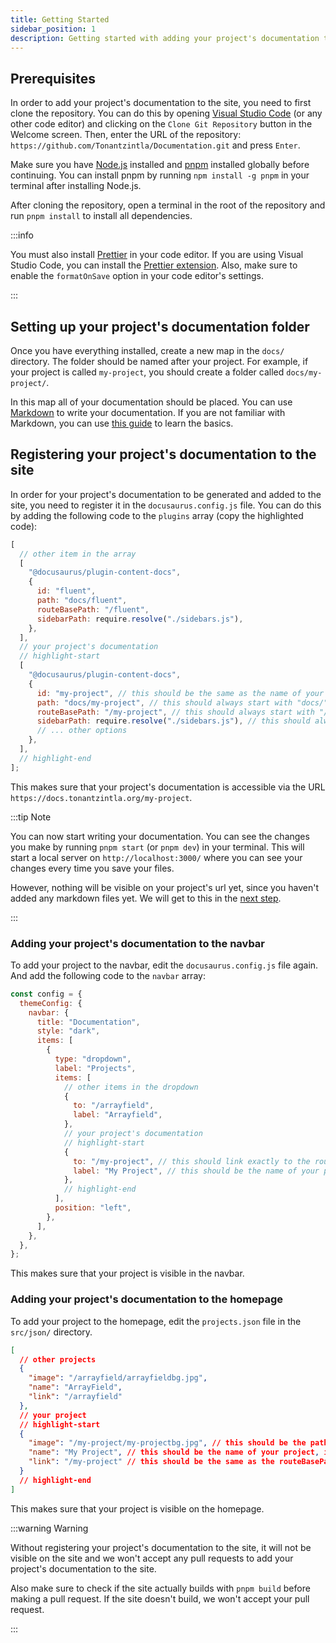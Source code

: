 ```yaml
---
title: Getting Started
sidebar_position: 1
description: Getting started with adding your project's documentation to the site.
---
```


## Prerequisites

In order to add your project's documentation to the site, you need to first clone the repository. You can do this by opening [Visual Studio Code](https://code.visualstudio.com/) (or any other code editor) and clicking on the `Clone Git Repository` button in the Welcome screen. Then, enter the URL of the repository: `https://github.com/Tonantzintla/Documentation.git` and press `Enter`.

Make sure you have [Node.js](https://nodejs.org/en/) installed and [pnpm](https://pnpm.io/) installed globally before continuing. You can install pnpm by running `npm install -g pnpm` in your terminal after installing Node.js.

After cloning the repository, open a terminal in the root of the repository and run `pnpm install` to install all dependencies.

:::info

You must also install [Prettier](https://prettier.io/) in your code editor. If you are using Visual Studio Code, you can install the [Prettier extension](https://marketplace.visualstudio.com/items?itemName=esbenp.prettier-vscode). Also, make sure to enable the `formatOnSave` option in your code editor's settings.

:::

## Setting up your project's documentation folder

Once you have everything installed, create a new map in the `docs/` directory. The folder should be named after your project. For example, if your project is called `my-project`, you should create a folder called `docs/my-project/`.

In this map all of your documentation should be placed. You can use [Markdown](https://www.markdownguide.org/) to write your documentation. If you are not familiar with Markdown, you can use [this guide](https://www.markdownguide.org/basic-syntax/) to learn the basics.

## Registering your project's documentation to the site

In order for your project's documentation to be generated and added to the site, you need to register it in the `docusaurus.config.js` file. You can do this by adding the following code to the `plugins` array (copy the highlighted code):

```js
[
  // other item in the array
  [
    "@docusaurus/plugin-content-docs",
    {
      id: "fluent",
      path: "docs/fluent",
      routeBasePath: "/fluent",
      sidebarPath: require.resolve("./sidebars.js"),
    },
  ],
  // your project's documentation
  // highlight-start
  [
    "@docusaurus/plugin-content-docs",
    {
      id: "my-project", // this should be the same as the name of your project's documentation folder
      path: "docs/my-project", // this should always start with "docs/" and then the name of your project's documentation folder
      routeBasePath: "/my-project", // this should always start with "/" and then the name of your project's documentation folder, you may customize after that
      sidebarPath: require.resolve("./sidebars.js"), // this should always be the same
      // ... other options
    },
  ],
  // highlight-end
];
```

This makes sure that your project's documentation is accessible via the URL `https://docs.tonantzintla.org/my-project`.

:::tip Note

You can now start writing your documentation. You can see the changes you make by running `pnpm start` (or `pnpm dev`) in your terminal. This will start a local server on `http://localhost:3000/` where you can see your changes every time you save your files.

However, nothing will be visible on your project's url yet, since you haven't added any markdown files yet. We will get to this in the [next step](/guide/add).

:::

### Adding your project's documentation to the navbar

To add your project to the navbar, edit the `docusaurus.config.js` file again. And add the following code to the `navbar` array:

```js
const config = {
  themeConfig: {
    navbar: {
      title: "Documentation",
      style: "dark",
      items: [
        {
          type: "dropdown",
          label: "Projects",
          items: [
            // other items in the dropdown
            {
              to: "/arrayfield",
              label: "Arrayfield",
            },
            // your project's documentation
            // highlight-start
            {
              to: "/my-project", // this should link exactly to the routeBasePath you specified in the previous step
              label: "My Project", // this should be the name of your project
            },
            // highlight-end
          ],
          position: "left",
        },
      ],
    },
  },
};
```

This makes sure that your project is visible in the navbar.

### Adding your project's documentation to the homepage

To add your project to the homepage, edit the `projects.json` file in the `src/json/` directory.

```json
[
  // other projects
  {
    "image": "/arrayfield/arrayfieldbg.jpg",
    "name": "ArrayField",
    "link": "/arrayfield"
  },
  // your project
  // highlight-start
  {
    "image": "/my-project/my-projectbg.jpg", // this should be the path to the background image of your project's documentation and must be located in static/img directory, do not include the /img/ part.
    "name": "My Project", // this should be the name of your project, it's just used for the alt text of the image
    "link": "/my-project" // this should be the same as the routeBasePath you specified in the previous step
  }
  // highlight-end
]
```

This makes sure that your project is visible on the homepage.

:::warning Warning

Without registering your project's documentation to the site, it will not be visible on the site and we won't accept any pull requests to add your project's documentation to the site.

Also make sure to check if the site actually builds with `pnpm build` before making a pull request. If the site doesn't build, we won't accept your pull request.

:::
